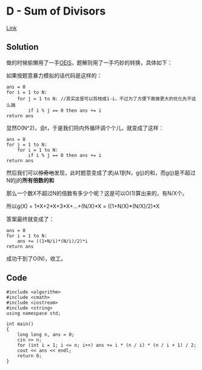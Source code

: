 # D - Sum of Divisors

[Link](https://atcoder.jp/contests/abc172/tasks/abc172_d)

## Solution

做的时候偷懒用了一手[OEIS](https://oeis.org/A143127)，题解则用了一手巧妙的转换，具体如下：

如果按题意暴力模拟的话代码是这样的：

    ans = 0
    for i = 1 to N:
        for j = 1 to N: //其实这里可以剪枝成1-i，不过为了方便下面做更大的优化先不这么搞
            if i % j == 0 then ans += i
    return ans

显然O(N^2)，会t，于是我们将内外循环调个个儿，就变成了这样：

    ans = 0
    for j = 1 to N:
        for i = 1 to N:
            if i % j == 0 then ans += i
    return ans

然后我们可以~~惊奇地~~发现，此时题意变成了求j从1到N，g(j)的和，而g(j)是不超过N的j的**所有倍数的和**

那么一个数X不超过N的倍数有多少个呢？这是可以O(1)算出来的，有N/X个。

所以g(X) = 1\*X+2\*X+3\*X+...+(N/X)\*X = ((1+N/X)\*(N/X)/2)\*X

答案最终就变成了：

    ans = 0
    for i = 1 to N:
        ans += ((1+N/i)*(N/i)/2)*i
    return ans

成功干到了O(N)，收工。

## Code

    #include <algorithm>
    #include <cmath>
    #include <iostream>
    #include <string>
    using namespace std;
        
    int main()
    {
        long long n, ans = 0;
        cin >> n;
        for (int i = 1; i <= n; i++) ans += i * (n / i) * (n / i + 1) / 2;
        cout << ans << endl;
        return 0;
    }
